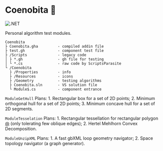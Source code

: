 # Coenobita :crab:

![.NET](https://img.shields.io/badge/.NET-4.8-green.svg)  

Personal algorithm test modules.

```
Coenobita
├ Coenobita.gha         - compiled addin file
├ test.gh               - component test file
├ /Scripts              - legacy code   
│ ├ *.gh                - gh file for testing
│ └ *.cs                - raw code by ScriptsParasite
└ /Coenobita
  ├ /Properties         - info
  ├ /Resources          - icons
  ├ /Geometry           - testing algorithms
  ├ Coenobita.sln       - VS solution file
  └ Module$.cs          - component entrance
```

`ModuleGetHull` Plans: 1. Rectangular box for a set of 2D points; 2. Minimum orthogonal hull for a set of 2D points; 3. Minimum concave hull for a set of 2D segments.

`ModuleTesselation` Plans: 1. Rectangular tessellation for rectangular polygon [@](https://discourse.mcneel.com/t/divide-surface-based-on-corners/84805) (only tolerating few oblique edges); 2. Hertel Mehlhorn Convex Decomposition. 

`ModuleUnzipXML` Plans: 1. A fast gbXML loop geometry navigator; 2. Space topology navigator (a graph generator).